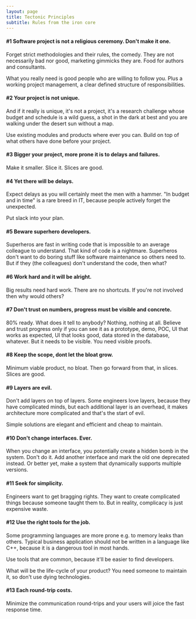 ```yaml
---
layout: page
title: Tectonic Principles
subtitle: Rules from the iron core
---
```


#### #1 Software project is not a religious ceremony. Don't make it one.

Forget strict methodologies and their rules, the comedy. They are not necessarily bad nor good, marketing gimmicks they are. Food for authors and consultants.  

What you really need is good people who are willing to follow you. Plus a working project management, a clear defined structure of responsibilities.

#### #2 Your project is not unique.

 And if it really is unique, it's not a project, it's a research challenge whose
 budget and schedule is a wild guess, a shot in the dark at best and you are walking under the desert sun without a map.

 Use existing modules and products where ever you can. Build on top of what others have done before your project.

#### #3 Bigger your project, more prone it is to delays and failures. 

Make it smaller. Slice it. Slices are good.

#### #4 Yet there will be delays. 

Expect delays as you will certainly meet the men with a hammer.
"In budget and in time" is a rare breed in IT, because people actively forget the unexpected.  

Put slack into your plan. 

#### #5 Beware superhero developers.

Superheros are fast in writing code that is impossible to an average colleague to
understand. That kind of code is a nightmare. Superheros don't want to do boring stuff like software maintenance so others need to. But if they (the colleagues) don't understand the code, then what?

#### #6 Work hard and it will be alright.

Big results need hard work. There are no shortcuts. If you're not involved then why would others?

#### #7 Don't trust on numbers, progress must be visible and concrete.

80% ready. What does it tell to anybody? Nothing, nothing at all. Believe and trust progress only if you can see it as a prototype, demo, POC, UI that works as expected, UI that looks good, data stored in the database, whatever. But it needs to be visible. You need visible proofs.

#### #8 Keep the scope, dont let the bloat grow.

Minimum viable product, no bloat. Then go forward from that, in slices. Slices are good.

#### #9 Layers are evil.

Don't add layers on top of layers. Some engineers love layers, because they have complicated minds, but each additional layer is an overhead, it makes architecture more complicated and that's the start of evil. 

Simple solutions are elegant and efficient and cheap to maintain.

#### #10 Don't change interfaces. Ever.

When you change an interface, you potentially create a hidden bomb in the system. Don't do it. Add another interface and mark the old one deprecated instead. Or better yet, make a system that dynamically supports multiple versions.

#### #11 Seek for simplicity. 

Engineers want to get bragging rights. They want to create complicated things because someone taught them to. But in reality, complicacy is just expensive waste.

#### #12 Use the right tools for the job.

Some programming languages are more prone e.g. to memory leaks than others. Typical business application should not be written in a language like C++, because it is a dangerous tool in most hands. 

Use tools that are common, because it'll be easier to find developers.  

What will be the life-cycle of your product? You need someone to maintain it, so don't use dying technologies.

#### #13 Each round-trip costs.

Minimize the communication round-trips and your users will joice the fast response time.

